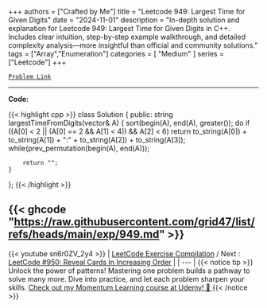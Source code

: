 
+++
authors = ["Crafted by Me"]
title = "Leetcode 949: Largest Time for Given Digits"
date = "2024-11-01"
description = "In-depth solution and explanation for Leetcode 949: Largest Time for Given Digits in C++. Includes clear intuition, step-by-step example walkthrough, and detailed complexity analysis—more insightful than official and community solutions."
tags = ["Array","Enumeration"]
categories = [
    "Medium"
]
series = ["Leetcode"]
+++



[`Problem Link`](https://leetcode.com/problems/largest-time-for-given-digits/description/)

---

**Code:**

{{< highlight cpp >}}
class Solution {
public:
    string largestTimeFromDigits(vector<int>& A) {
        sort(begin(A), end(A), greater<int>());
        do if ((A[0] < 2 || (A[0] == 2 && A[1] < 4)) && A[2] < 6)
            return to_string(A[0]) + to_string(A[1]) + ":" + to_string(A[2]) + to_string(A[3]);
        while(prev_permutation(begin(A), end(A)));
            
        return "";
    }
};
{{< /highlight >}}

{{< ghcode "https://raw.githubusercontent.com/grid47/list/refs/heads/main/exp/949.md" >}}
---
{{< youtube sn6r0ZV_2y4 >}}
| [LeetCode Exercise Compilation](https://grid47.xyz/leetcode/) / Next : [LeetCode #950: Reveal Cards In Increasing Order](https://grid47.xyz/posts/leetcode_950) |
| --- |
{{< notice tip >}}
Unlock the power of patterns! Mastering one problem builds a pathway to solve many more. Dive into practice, and let each problem sharpen your skills. [Check out my Momentum Learning course at Udemy! 🚀 ](https://www.udemy.com/course/algorithms-and-data-structures-in-cpp/)
{{< /notice >}}

